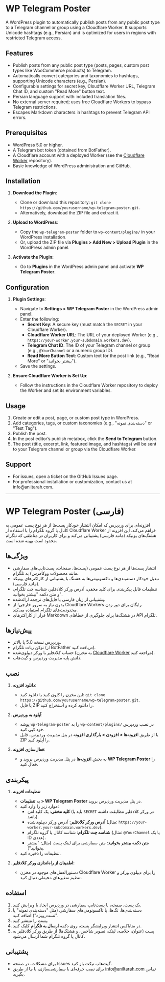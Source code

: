 # WP Telegram Poster

A WordPress plugin to automatically publish posts from any public post type to a Telegram channel or group using a Cloudflare Worker. It supports Unicode hashtags (e.g., Persian) and is optimized for users in regions with restricted Telegram access.

## Features

- Publish posts from any public post type (posts, pages, custom post types like WooCommerce products) to Telegram.
- Automatically convert categories and taxonomies to hashtags, supporting Unicode characters (e.g., Persian).
- Configurable settings for secret key, Cloudflare Worker URL, Telegram Chat ID, and custom "Read More" button text.
- Persian language support with included translation files.
- No external server required; uses free Cloudflare Workers to bypass Telegram restrictions.
- Escapes Markdown characters in hashtags to prevent Telegram API errors.

## Prerequisites

- WordPress 5.0 or higher.
- A Telegram bot token (obtained from BotFather).
- A Cloudflare account with a deployed Worker (see the [Cloudflare Worker](https://github.com/majidnazari65/wp-telegram-poster-cloudflare-worker) repository).
- Basic knowledge of WordPress administration and GitHub.

## Installation

1. **Download the Plugin**:

   - Clone or download this repository: `git clone https://github.com/yourusername/wp-telegram-poster.git`.
   - Alternatively, download the ZIP file and extract it.

2. **Upload to WordPress**:

   - Copy the `wp-telegram-poster` folder to `wp-content/plugins/` in your WordPress installation.
   - Or, upload the ZIP file via **Plugins &gt; Add New &gt; Upload Plugin** in the WordPress admin panel.

3. **Activate the Plugin**:

   - Go to **Plugins** in the WordPress admin panel and activate **WP Telegram Poster**.

## Configuration

1. **Plugin Settings**:

   - Navigate to **Settings &gt; WP Telegram Poster** in the WordPress admin panel.
   - Enter the following:
     - **Secret Key**: A secure key (must match the `SECRET` in your Cloudflare Worker).
     - **Cloudflare Worker URL**: The URL of your deployed Worker (e.g., `https://your-worker.your-subdomain.workers.dev`).
     - **Telegram Chat ID**: The ID of your Telegram channel or group (e.g., `@YourChannel` or a numeric group ID).
     - **Read More Button Text**: Custom text for the post link (e.g., "Read More" or "بیشتر بخوانید").
   - Save the settings.

2. **Ensure Cloudflare Worker is Set Up**:

   - Follow the instructions in the Cloudflare Worker repository to deploy the Worker and set its environment variables.

## Usage

1. Create or edit a post, page, or custom post type in WordPress.
2. Add categories, tags, or custom taxonomies (e.g., "دسته‌بندی نمونه" or "Test_Tag").
3. Publish the post.
4. In the post editor’s publish metabox, click the **Send to Telegram** button.
5. The post (title, excerpt, link, featured image, and hashtags) will be sent to your Telegram channel or group via the Cloudflare Worker.

## Support

- For issues, open a ticket on the GitHub Issues page.
- For professional installation or customization, contact us at info@aniltarah.com.

---

# WP Telegram Poster (فارسی)

افزونه‌ای برای وردپرس که امکان انتشار خودکار پست‌ها از هر نوع پست عمومی به کانال یا گروه تلگرام را با استفاده از Cloudflare Worker فراهم می‌کند. این افزونه از هشتگ‌های یونیکد (مانند فارسی) پشتیبانی می‌کند و برای کاربران در مناطقی که تلگرام محدود است بهینه شده است.

## ویژگی‌ها

- انتشار پست‌ها از هر نوع پست عمومی (پست‌ها، صفحات، پست‌تایپ‌های سفارشی مانند محصولات ووکامرس) به تلگرام.
- تبدیل خودکار دسته‌بندی‌ها و تاکسونومی‌ها به هشتگ با پشتیبانی از کاراکترهای یونیکد (مانند فارسی).
- تنظیمات قابل پیکربندی برای کلید مخفی، آدرس ورکر کلادفلیر، شناسه چت تلگرام، و متن دکمه "بیشتر بخوانید".
- پشتیبانی از زبان فارسی با فایل‌های ترجمه ارائه‌شده.
- بدون نیاز به سرور خارجی؛ از Cloudflare Workers رایگان برای دور زدن محدودیت‌های تلگرام استفاده می‌کند.
- فرار از کاراکترهای Markdown در هشتگ‌ها برای جلوگیری از خطاهای API تلگرام.

## پیش‌نیازها

- وردپرس نسخه 5.0 یا بالاتر.
- توکن ربات تلگرام (از BotFather دریافت کنید).
- حساب کلادفلیر با ورکر دیپلوی‌شده (به مخزن [Cloudflare Worker](https://github.com/majidnazari65/wp-telegram-poster-cloudflare-worker) مراجعه کنید).
- دانش پایه مدیریت وردپرس و گیت‌هاب.

## نصب

1. **دانلود افزونه**:

   - این مخزن را کلون کنید یا دانلود کنید: `git clone https://github.com/yourusername/wp-telegram-poster.git`.
   - یا فایل ZIP را دانلود کرده و استخراج کنید.

2. **آپلود به وردپرس**:

   - پوشه `wp-telegram-poster` را به `wp-content/plugins/` در نصب وردپرس خود کپی کنید.
   - یا از طریق **افزونه‌ها &gt; افزودن &gt; بارگذاری افزونه** در پنل مدیریت وردپرس، فایل ZIP را آپلود کنید.

3. **فعال‌سازی افزونه**:

   - به بخش **افزونه‌ها** در پنل مدیریت وردپرس بروید و **WP Telegram Poster** را فعال کنید.

## پیکربندی

1. **تنظیمات افزونه**:

   - به **تنظیمات &gt; WP Telegram Poster** در پنل مدیریت وردپرس بروید.
   - موارد زیر را وارد کنید:
     - **کلید مخفی**: یک کلید امن (باید با `SECRET` در ورکر کلادفلیر مطابقت داشته باشد).
     - **آدرس ورکر کلادفلیر**: آدرس ورکر دیپلوی‌شده (مثال: `https://your-worker.your-subdomain.workers.dev`).
     - **شناسه چت تلگرام**: شناسه کانال یا گروه تلگرام (مثال: `@YourChannel` یا یک ID عددی).
     - **متن دکمه بیشتر بخوانید**: متن سفارشی برای لینک پست (مثال: "بیشتر بخوانید").
   - تنظیمات را ذخیره کنید.

2. **اطمینان از راه‌اندازی ورکر کلادفلیر**:

   - دستورالعمل‌های موجود در مخزن Cloudflare Worker را برای دیپلوی ورکر و تنظیم متغیرهای محیطی دنبال کنید.

## استفاده

1. یک پست، صفحه، یا پست‌تایپ سفارشی در وردپرس ایجاد یا ویرایش کنید.
2. دسته‌بندی‌ها، تگ‌ها، یا تاکسونومی‌های سفارشی (مثل "دسته‌بندی نمونه" یا "تست\_ویژه") اضافه کنید.
3. پست را منتشر کنید.
4. در متاباکس انتشار ویرایشگر پست، روی دکمه **ارسال به تلگرام** کلیک کنید.
5. پست (عنوان، خلاصه، لینک، تصویر شاخص، و هشتگ‌ها) از طریق ورکر کلادفلیر به کانال یا گروه تلگرام شما ارسال می‌شود.

## پشتیبانی

- برای مشکلات، در صفحه Issues گیت‌هاب تیکت باز کنید.
- برای نصب حرفه‌ای یا سفارشی‌سازی، با ما از طریق info@aniltarah.com تماس بگیرید.
